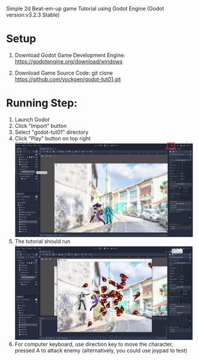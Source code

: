 Simple 2d Beat-em-up game Tutorial using Godot Engine (Godot version:v3.2.3 Stable)

Setup
=====

1. Download Godot Game Development Engine:
https://godotengine.org/download/windows

2. Download Game Source Code:
git clone https://github.com/yockgen/godot-tut01.git


Running Step:
=============
1. Launch Godot
2. Click "Import" button
3. Select "godot-tut01" directory
4. Click "Play" button on top right
![](img/02.jpg)
5. The tutorial should run
![](img/03.jpg)
6. For computer keyboard, use direction key to move the character, pressed A to attack enemy (alternatively, you could use joypad to test)
